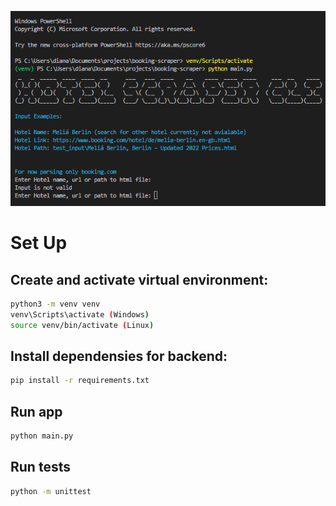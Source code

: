 ![alt text](https://github.com/dianaGera/hotel-scraper/blob/master/media/scraper.PNG)

# Set Up
## Create and activate virtual environment:

```bash
python3 -m venv venv
venv\Scripts\activate (Windows)
source venv/bin/activate (Linux)
```

## Install dependensies for backend:

```bash
pip install -r requirements.txt
```

## Run app
```bash
python main.py 
```

## Run tests
```bash
python -m unittest
```
